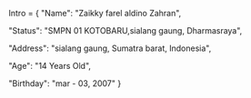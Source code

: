 Intro = {
"Name": "Zaikky farel aldino Zahran",

"Status": "SMPN 01 KOTOBARU,sialang gaung, Dharmasraya",

"Address": "sialang gaung, Sumatra barat, Indonesia",

"Age": "14 Years Old",

"Birthday": "mar - 03, 2007"
}
